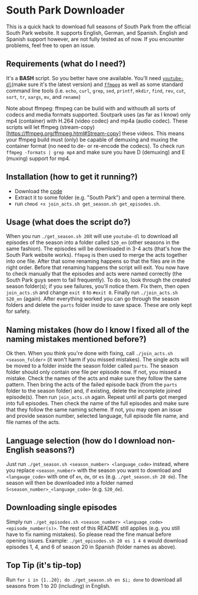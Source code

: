 South Park Downloader
=====================
This is a quick hack to download full seasons of South Park from the official South Park website. It supports English, German, and Spanish. English and Spanish support however, are not fully tested as of now. If you encounter problems, feel free to open an issue.

Requirements (what do I need?)
------------------------------
It's a **BASH** script. So you better have one available.
You'll need [`youtube-dl`](https://rg3.github.io/youtube-dl/)(make sure it's the latest version) and [`ffmpeg`](https://www.ffmpeg.org/) as well as some standard command line tools (i.e. `echo`, `curl`, `grep`, `sed`, `printf`, `mkdir`, `find`, `rev`, `cut`, `sort`, `tr`, `xargs`, `mv`, and `rename`)

Note about ffmpeg: ffmpeg can be build with and withouth all sorts of codecs and media formats supported. Soutpark uses (as far as I know) only mp4 (container) with H.264 (video codec) and mp4a (audio codec). These scripts will let ffmpeg (stream-copy)[https://ffmpeg.org/ffmpeg.html#Stream-copy] these videos. This means your ffmpeg build must (only) be capable of demuxing and muxing the container format (no need to de- or re-encode the codecs). To check run `ffmpeg -formats | grep mp4` and make sure you have D (demuxing) and E (muxing) support for mp4.

Installation (how to get it running?)
-------------------------------------
 - Download the [code](https://github.com/robsdedude/southpark-downloader/archive/master.zip)
 - Extract it to some folder (e.g. "South Park") and open a terminal there.
 - run `chmod +x join_acts.sh get_season.sh get_episodes.sh`.
 
Usage (what does the script do?)
--------------------------------
When you run `./get_season.sh 20`it will use `youtube-dl` to download all episodes of the season into a folder called `S20_en` (other seasons in the same fashion). The episodes will be downloaded in 3-4 acts (that's how the South Park website works). `ffmpeg` is then used to merge the acts together into one file. After that some renaming happens so that the files are in the right order. Before that renaming happens the script will exit. You now have to check manually that the episodes and acts were named correctly (the South Park guys seem to fail frequently). To do so, look through the created season folder(s); if you see failures, you'll notice them. Fix them, then open `join_acts.sh` and change `exit 0` to `#exit 0`. Finally run `./join_acts.sh S20_en` (again). After everything worked you can go through the season folders and delete the `parts` folder inside to save space. These are only kept for safety.

Naming mistakes (how do I know I fixed all of the naming mistakes mentioned before?)
------------------------------------------------------------------------------------
Ok then. When you think you're done with fixing, call `./join_acts.sh <season_folder>` (it won't harm if you missed mistakes). The single acts will be moved to a folder inside the season folder called `parts`. The season folder should only contain one file per episode now. If not, you missed a mistake. Check the names of the acts and make sure they follow the same pattern. Then bring the acts of the failed episode back (from the `parts` folder to the season folder) and, if existing, delete the incomplete joined episode(s).
Then run `join_acts.sh` again. Repeat until all parts got merged into full episodes. Then check the name of the full episodes and make sure that they follow the same naming scheme. If not, you may open an issue and provide season number, selected language, full episode file name, and file names of the acts.

Language selection (how do I download non-English seasons?)
-----------------------------------------------------------
Just run `./get_season.sh <season_number> <language_code>` instead, where you replace `<season_number>` with the season you want to download and `<langauge_code>` with one of `en`, `de`, or `es` (e.g. `./get_season.sh 20 de`). The season will then be downloaded into a folder named `S<season_number>_<language_code>` (e.g. `S20_de`).

Downloading single episodes
---------------------------
Simply run `./get_episodes.sh <season_number> <language_code> <episode_number(s)>`. The rest of this README still applies (e.g. you still have to fix naming mistakes). So please read the fine manual before opening issues. Example: `./get_episodes.sh 20 es 1 4 6` would download episodes 1, 4, and 6 of season 20 in Spanish (folder names as above).

Top Tip (it's tip-top)
----------------------
Run `for i in {1..20}; do ./get_season.sh en $i; done` to download all seasons from 1 to 20 (including) in English.
